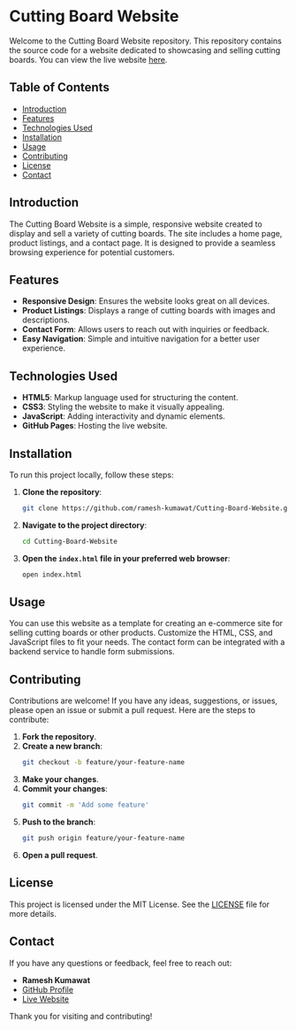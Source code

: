 # Cutting Board Website

Welcome to the Cutting Board Website repository. This repository contains the source code for a website dedicated to showcasing and selling cutting boards. You can view the live website [here](https://ramesh-kumawat.github.io/Cutting-Board-Website/index.html).

## Table of Contents
- [Introduction](#introduction)
- [Features](#features)
- [Technologies Used](#technologies-used)
- [Installation](#installation)
- [Usage](#usage)
- [Contributing](#contributing)
- [License](#license)
- [Contact](#contact)

## Introduction

The Cutting Board Website is a simple, responsive website created to display and sell a variety of cutting boards. The site includes a home page, product listings, and a contact page. It is designed to provide a seamless browsing experience for potential customers.

## Features

- **Responsive Design**: Ensures the website looks great on all devices.
- **Product Listings**: Displays a range of cutting boards with images and descriptions.
- **Contact Form**: Allows users to reach out with inquiries or feedback.
- **Easy Navigation**: Simple and intuitive navigation for a better user experience.

## Technologies Used

- **HTML5**: Markup language used for structuring the content.
- **CSS3**: Styling the website to make it visually appealing.
- **JavaScript**: Adding interactivity and dynamic elements.
- **GitHub Pages**: Hosting the live website.

## Installation

To run this project locally, follow these steps:

1. **Clone the repository**:
    ```bash
    git clone https://github.com/ramesh-kumawat/Cutting-Board-Website.git
    ```
2. **Navigate to the project directory**:
    ```bash
    cd Cutting-Board-Website
    ```
3. **Open the `index.html` file in your preferred web browser**:
    ```bash
    open index.html
    ```

## Usage

You can use this website as a template for creating an e-commerce site for selling cutting boards or other products. Customize the HTML, CSS, and JavaScript files to fit your needs. The contact form can be integrated with a backend service to handle form submissions.

## Contributing

Contributions are welcome! If you have any ideas, suggestions, or issues, please open an issue or submit a pull request. Here are the steps to contribute:

1. **Fork the repository**.
2. **Create a new branch**:
    ```bash
    git checkout -b feature/your-feature-name
    ```
3. **Make your changes**.
4. **Commit your changes**:
    ```bash
    git commit -m 'Add some feature'
    ```
5. **Push to the branch**:
    ```bash
    git push origin feature/your-feature-name
    ```
6. **Open a pull request**.

## License

This project is licensed under the MIT License. See the [LICENSE](LICENSE) file for more details.

## Contact

If you have any questions or feedback, feel free to reach out:

- **Ramesh Kumawat**
- [GitHub Profile](https://github.com/ramesh-kumawat)
- [Live Website](https://ramesh-kumawat.github.io/Cutting-Board-Website/index.html)

Thank you for visiting and contributing!
